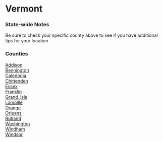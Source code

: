 # Vermont

### State-wide Notes
Be sure to check your specific county above to see if you have additional tips for your location

### Counties
[Addison](Addison.md)\
[Bennington](Bennington.md)\
[Caledonia](Caledonia.md)\
[Chittenden](Chittenden.md)\
[Essex](Essex.md)\
[Franklin](Franklin.md)\
[Grand_Isle](Grand_Isle.md)\
[Lamoille](Lamoille.md)\
[Orange](Orange.md)\
[Orleans](Orleans.md)\
[Rutland](Rutland.md)\
[Washington](Washington.md)\
[Windham](Windham.md)\
[Windsor](Windsor.md)